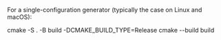 For a single-configuration generator (typically the case on Linux and macOS):

cmake -S . -B build -DCMAKE_BUILD_TYPE=Release
cmake --build build
